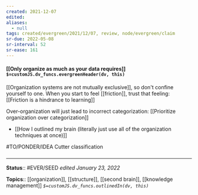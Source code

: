 ```yaml
---
created: 2021-12-07 
edited: 
aliases:
  - null
tags: created/evergreen/2021/12/07, review, node/evergreen/claim
sr-due: 2022-05-08
sr-interval: 52
sr-ease: 161
---
```


#### [[Only organize as much as your data requires]] `$=customJS.dv_funcs.evergreenHeader(dv, this)`

[[Organization systems are not mutually exclusive]], so don't confine yourself to one.
When you start to feel [[friction]], trust that feeling: [[Friction is a hindrance to learning]]

Over-organization will just lead to incorrect categorization: [[Prioritize organization over categorization]]

- [[How I outlined my brain (literally just use all of the organization techniques at once)]]

#TO/PONDER/IDEA Cutter classification

### <hr class="footnote"/>

**Status**:: #EVER/SEED 
*edited January 23, 2022*

**Topics**:: [[organization]], [[structure]], [[second brain]], [[knowledge management]]
*`$=customJS.dv_funcs.outlinedIn(dv, this)`*
